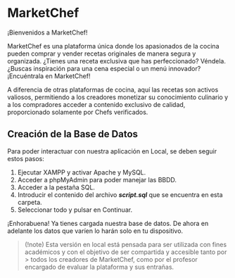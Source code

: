 # MarketChef

¡Bienvenidos a MarketChef!

MarketChef es una plataforma única donde los apasionados de la cocina pueden comprar y vender recetas originales de manera segura y organizada. ¿Tienes una receta exclusiva que has perfeccionado? Véndela. ¿Buscas inspiración para una cena especial o un menú innovador? ¡Encuéntrala en MarketChef!

A diferencia de otras plataformas de cocina, aquí las recetas son activos valiosos, permitiendo a los creadores monetizar su conocimiento culinario y a los compradores acceder a contenido exclusivo de calidad, proporcionado solamente por Chefs verificados.

## Creación de la Base de Datos

Para poder interactuar con nuestra aplicación en Local, se deben seguir estos pasos:
1. Ejecutar XAMPP y activar Apache y MySQL.
2. Acceder a phpMyAdmin para poder manejar las BBDD.
3. Acceder a la pestaña SQL.
4. Introducir el contenido del archivo ***script.sql*** que se encuentra en esta carpeta.
5. Seleccionar todo y pulsar en Continuar. 

¡Enhorabuena! Ya tienes cargada nuestra base de datos. De ahora en adelante los datos que varíen lo harán solo en tu dispositivo.

> (!note) 
> Esta versión en local está pensada para ser utilizada con fines académicos y con el objetivo de ser compartida y accesible tanto por > todos los creadores de MarketChef, como por el profesor encargado de evaluar la plataforma y sus entrañas. 

